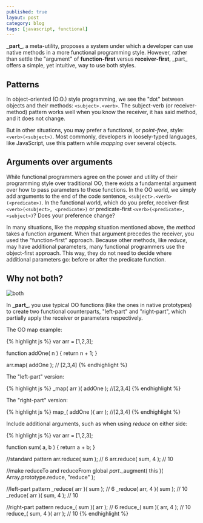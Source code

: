 ```yaml
---
published: true
layout: post
category: blog
tags: [javascript, functional]
---
```


__\_part\___, a meta-utility, proposes a system under which a developer can use native
methods in a more functional programming style.  However, rather than settle the
"argument" of __function-first__ versus __receiver-first__, \_part\_ offers
a simple, yet intuitive, way to use both styles.

## Patterns

In object-oriented (O.O.) style programming, we see the "dot" between objects and
their methods: `<subject>.<verb>`.  The subject-verb (or receiver-method) pattern
works well when you know the receiver, it has said method, and it does not change.

But in other situations, you may prefer a functional, or _point-free_, style: `<verb>(<subject>)`.
Most commonly, developers in loosely-typed languages, like JavaScript, use this pattern while
_mapping_ over several objects.

## Arguments over arguments

While functional programmers agree on the power and utility of their programming style
over traditional OO, there exists a fundamental argument over how to pass parameters
to these functions.  In the OO world, we simply add arguments to the end of the
code sentence, `<subject>.<verb>(<predicate>)`.  In the functional world, which do
you prefer, receiver-first `<verb>(<subject>, <predicate>)` or predicate-first
`<verb>(<predicate>, <subject>)`?  Does your preference change?

In many situations, like the _mapping_ situation mentioned above, the _method_ takes
a function argument.  When that argument precedes the receiver, you used the
"function-first" approach.  Because other methods, like _reduce_, may have additional
parameters, many functional programmers use the object-first approach.  This way,
they do not need to decide where additional parameters go: before or after the
predicate function.

## Why not both?

![both](http://s2.quickmeme.com/img/69/69293d206d09232b86b38a916141ab92e7a0715af57c398230dff9f355b2e189.jpg)

In __\_part\___, you use typical OO functions (like the ones in native prototypes) to
create two functional counterparts, "left-part" and "right-part", which partially apply the receiver
or parameters respectively.

The OO map example:

{% highlight js %}
var arr = [1,2,3];

function addOne( n ) {
  return n + 1;
}

arr.map( addOne ); // [2,3,4]
{% endhighlight %}

The "left-part" version:

{% highlight js %}
_map( arr )( addOne ); //[2,3,4]
{% endhighlight %}

The "right-part" version:

{% highlight js %}
map_( addOne )( arr ); //[2,3,4]
{% endhighlight %}

Include additional arguments, such as when using _reduce_ on either side:

{% highlight js %}
var arr = [1,2,3];

function sum( a, b ) {
  return a + b;
}

//standard pattern
arr.reduce( sum );    // 6
arr.reduce( sum, 4 ); // 10

//make reduceTo and reduceFrom global
_part_._augment( this )( Array.prototype.reduce, "reduce" );

//left-part pattern
_reduce( arr )( sum );     // 6
_reduce( arr, 4 )( sum );  // 10
_reduce( arr )( sum, 4 );  // 10

//right-part pattern
reduce_( sum )( arr );    // 6
reduce_( sum )( arr, 4 ); // 10
reduce_( sum, 4 )( arr ); // 10
{% endhighlight %}
